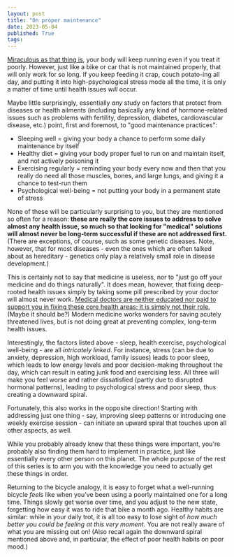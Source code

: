 ```yaml
---
layout: post
title: "On proper maintenance"
date: 2023-05-04
published: True
tags: 
---
```


[Miraculous as that thing is](https://holistic-health-diaries.github.io/2023/05/03/miracle.html), your body will keep running even if you treat it poorly. 
However, just like a bike or car that is not maintained properly, that will only work for so long. 
If you keep feeding it crap, couch potato-ing all day, and putting it into high-psychological stress mode all the time, it is only a matter of time until health issues *will* occur.

Maybe little surprisingly, essentially *any* study on factors that protect from diseases or health ailments (including basically any kind of hormone-related issues such as problems with fertility, depression, diabetes, cardiovascular disease, etc.) point, first and foremost, to "good maintenance practices":
- Sleeping well = giving your body a chance to perform some daily maintenance by itself
- Healthy diet = giving your body proper fuel to run on and maintain itself, and not actively poisoning it
- Exercising regularly = reminding your body every now and then that you really do need all those muscles, bones, and large lungs, and giving it a chance to test-run them
- Psychological well-being = not putting your body in a permanent state of stress

None of these will be particularly surprising to you, but they are mentioned so often for a reason: **these are really the core issues to address to solve almost any health issue, so much so that looking for "medical" solutions will almost never be long-term successful if these are not addressed first.** (There are exceptions, of course, such as some genetic diseases. Note, however, that for most diseases - even the ones which are often talked about as hereditary - genetics only play a relatively small role in disease development.) 

This is certainly not to say that medicine is useless, nor to "just go off your medicine and do things naturally". It does mean, however, that fixing deep-rooted health issues simply by taking some pill prescribed by your doctor will almost never work. [Medical doctors are neither educated nor paid to support you in fixing these core health areas; it is simply not their role.](https://holistic-health-diaries.github.io/2023/05/29/trajectory.html) (Maybe it should be?) Modern medicine works wonders for saving acutely threatened lives, but is not doing great at preventing complex, long-term health issues.

Interestingly, the factors listed above - sleep, health exercise, psychological well-being - are all *intricately linked*. For instance, stress (can be due to anxiety, depression, high workload, family issues) leads to poor sleep, which leads to low energy levels and poor decision-making throughout the day, which can result in eating junk food and exercising less. All three will make you feel worse and rather dissatisfied (partly due to disrupted hormonal patterns), leading to psychological stress and poor sleep, thus creating a downward spiral. 

Fortunately, this also works in the opposite direction! Starting with addressing just one thing - say, improving sleep patterns or introducing one weekly exercise session - can initiate an upward spiral that touches upon all other aspects, as well.

While you probably already knew that these things were important, you're probably also finding them hard to implement in practice, just like essentially every other person on this planet. The whole purpose of the rest of this series is to arm you with the knowledge you need to actually get these things in order.

Returning to the bicycle analogy, it is easy to forget what a well-running bicycle *feels* like when you’ve been using a poorly maintained one for a long time. Things slowly get worse over time, and you adjust to the new state, forgetting how easy it was to ride that bike a month ago. Healthy habits are similar: while in your daily trot, it is all too easy to lose sight of *how much better you could be feeling at this very moment.* You are not really aware of what you are missing out on! (Also recall again the downward spiral mentioned above and, in particular, the effect of poor health habits on poor mood.)
